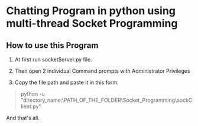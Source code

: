 # Chatting Program in python using multi-thread Socket Programming

## How to use this Program

1. At first run socketServer.py file.

2. Then open 2 individual Command prompts with Administrator Privileges

3. Copy the file path and paste it in this form:

> python -u "directory_name:\PATH_OF_THE_FOLDER\Socket_Programming\sockClient.py"

And that's all.
